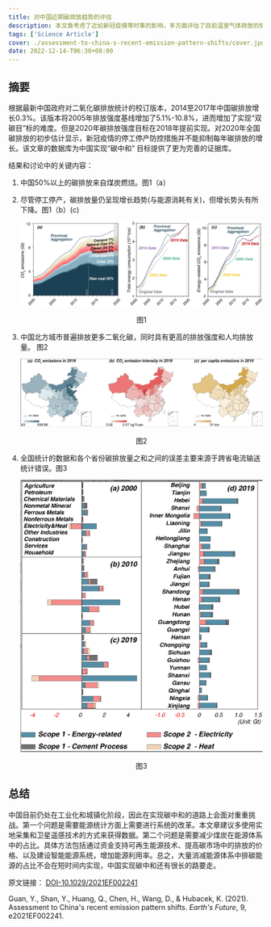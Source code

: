 ```yaml
---
title: 对中国近期碳排放趋势的评估
description: 本文章考虑了近如新冠疫情等时事的影响，多方面评估了目前温室气体排放的情况
tags: ['Science Article']
cover: ./assessment-to-china-s-recent-emission-pattern-shifts/cover.jpg
date: 2022-12-14-T06:30+08:00
---
```


## 摘要

根据最新中国政府对二氧化碳排放统计的校订版本，2014至2017年中国碳排放增长0.3%。该版本将2005年排放强度基线增加了5.1%-10.8%，进而增加了实现“双碳目”标的难度。但是2020年碳排放强度目标在2018年提前实现。对2020年全国碳排放的初步估计显示，新冠疫情的停工停产防控措施并不能抑制每年碳排放的增长。该文章的数据库为中国实现“碳中和” 目标提供了更为完善的证据库。

结果和讨论中的关键内容：

1. 中国50%以上的碳排放来自煤炭燃烧。图1（a）
2. 尽管停工停产，碳排放量仍呈现增长趋势(与能源消耗有关)，但增长势头有所下降。图1（b）(c)

   ![EmissionData](./assessment-to-china-s-recent-emission-pattern-shifts/emission-data.jpg)
   <center>图1</center>

3. 中国北方城市普遍排放更多二氧化碳，同时具有更高的排放强度和人均排放量。 图2

   ![图二](./assessment-to-china-s-recent-emission-pattern-shifts/figure2.png)
   <center>图2</center>

4. 全国统计的数据和各个省份碳排放量之和之间的误差主要来源于跨省电流输送统计错误。图3

   ![图三](./assessment-to-china-s-recent-emission-pattern-shifts/figure3.png)
   <center>图3</center>

## 总结

中国目前仍处在工业化和城镇化阶段，因此在实现碳中和的道路上会面对重重挑战。第一个问题是需要能源统计方面上需要进行系统的改革。本文章建议多使用实地采集和卫星遥感技术的方式来获得数据。第二个问题是需要减少煤炭在能源体系中的占比。具体方法包括通过资金支持可再生能源技术、提高碳市场中的排放的价格、以及建设智能能源系统，增加能源利用率。总之，大量消减能源体系中排碳能源的占比不会在短时间内实现，中国实现碳中和还有很长的路要走。

原文链接： [DOI-10.1029/2021EF002241](https://doi.org/10.1029/2021EF002241)

Guan, Y., Shan, Y., Huang, Q., Chen, H., Wang, D., & Hubacek, K. (2021). Assessment to China's recent emission pattern shifts. *Earth's Future*, 9, e2021EF002241.
